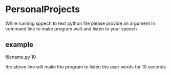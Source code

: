 # PersonalProjects
While running sppech to text python file please provide an argument in command line to make program wait and listen to your speech

example
----------
filename.py 10

the above line will make the program to listen the user  words for 10 seconds
